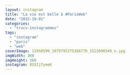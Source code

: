 ```yaml
---
layout: instagram
title: "La vie est belle à #ParisWeb"
date: "2015-10-01"
categories: 
  - "trucs-instagrammes"
tags: 
  - "instagram"
  - "paris"
  - "web"
coverImage: 11950599_1079795275388770_1522090349_n.jpg
imgWidth: 360
imgHeight: 360
instagram: 8S3Ij7ymeK
---
```

